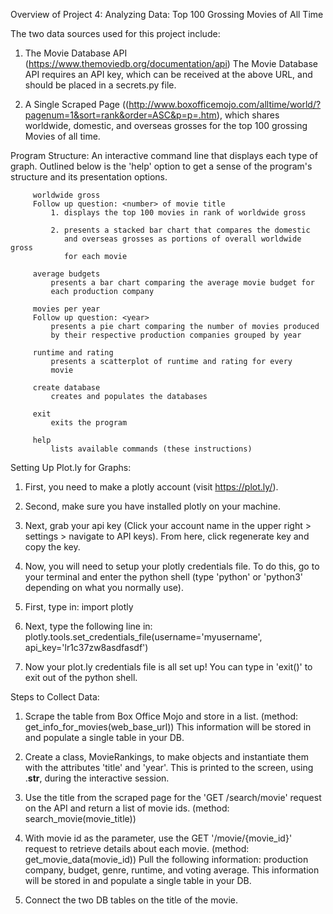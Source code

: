 Overview of Project 4:
Analyzing Data: Top 100 Grossing Movies of All Time

The two data sources used for this project include:
  1. The Movie Database API (https://www.themoviedb.org/documentation/api)
     The Movie Database API requires an API key, which can be received at the above URL, and should be placed in a secrets.py file.

  2. A Single Scraped Page ((http://www.boxofficemojo.com/alltime/world/?pagenum=1&sort=rank&order=ASC&p=p=.htm),
     which shares worldwide, domestic, and overseas grosses for the top 100 grossing Movies of all time.

 Program Structure:
 An interactive command line that displays each type of graph.
 Outlined below is the 'help' option to get a sense of the program's structure and its presentation options.

         worldwide gross
         Follow up question: <number> of movie title
             1. displays the top 100 movies in rank of worldwide gross

             2. presents a stacked bar chart that compares the domestic
                and overseas grosses as portions of overall worldwide gross
                for each movie

         average budgets
             presents a bar chart comparing the average movie budget for
             each production company

         movies per year
         Follow up question: <year>
             presents a pie chart comparing the number of movies produced
             by their respective production companies grouped by year

         runtime and rating
             presents a scatterplot of runtime and rating for every
             movie

         create database
             creates and populates the databases

         exit
             exits the program

         help
             lists available commands (these instructions)

Setting Up Plot.ly for Graphs:
  1. First, you need to make a plotly account (visit https://plot.ly/).

  2. Second, make sure you have installed plotly on your machine.

  3. Next, grab your api key (Click your account name in the upper right > settings > navigate to API keys). From
     here, click regenerate key and copy the key.

  4. Now, you will need to setup your plotly credentials file.  To do this, go to your terminal and
     enter the python shell (type 'python' or 'python3' depending on what you normally use).  

  5. First, type in:
     import plotly

  6. Next, type the following line in:
     plotly.tools.set_credentials_file(username='myusername', api_key='lr1c37zw8asdfasdf')

  7. Now your plot.ly credentials file is all set up!  You can type in 'exit()' to exit out of the python shell.

Steps to Collect Data:
  1. Scrape the table from Box Office Mojo and store in a list. (method: get_info_for_movies(web_base_url))
     This information will be stored in and populate a single table in your DB.

  2. Create a class, MovieRankings, to make objects and instantiate them with the attributes 'title' and 'year'.
     This is printed to the screen, using .__str__, during the interactive session.

  3. Use the title from the scraped page for the 'GET /search/movie' request on the API and return a list of movie ids.
     (method: search_movie(movie_title))

  4. With movie id as the parameter, use the GET '/movie/{movie_id}' request to retrieve details about each movie.
     (method: get_movie_data(movie_id))
     Pull the following information: production company, budget, genre, runtime, and voting average.
     This information will be stored in and populate a single table in your DB.

  5. Connect the two DB tables on the title of the movie.
